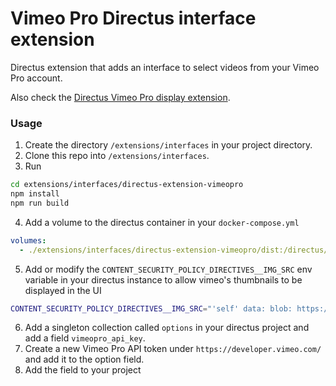 # Vimeo Pro Directus interface extension

Directus extension that adds an interface to select videos from your Vimeo Pro account.

Also check the [Directus Vimeo Pro display extension](https://github.com/OnSignals/directus-extension-vimeopro-display).

### Usage

1. Create the directory `/extensions/interfaces` in your project directory.
2. Clone this repo into `/extensions/interfaces`.
3. Run

```bash
cd extensions/interfaces/directus-extension-vimeopro
npm install
npm run build
```

4. Add a volume to the directus container in your `docker-compose.yml`

```yaml
volumes:
  - ./extensions/interfaces/directus-extension-vimeopro/dist:/directus/extensions/interfaces/directus-extension-vimeopro
```

5. Add or modify the `CONTENT_SECURITY_POLICY_DIRECTIVES__IMG_SRC` env variable in your directus instance to allow vimeo's thumbnails to be displayed in the UI

```bash
CONTENT_SECURITY_POLICY_DIRECTIVES__IMG_SRC="'self' data: blob: https://cdn.directus.io https://*.vimeo.com https://*.vimeocdn.com"
```

6. Add a singleton collection called `options` in your directus project and add a field `vimeopro_api_key`.
7. Create a new Vimeo Pro API token under `https://developer.vimeo.com/` and add it to the option field.
8. Add the field to your project
